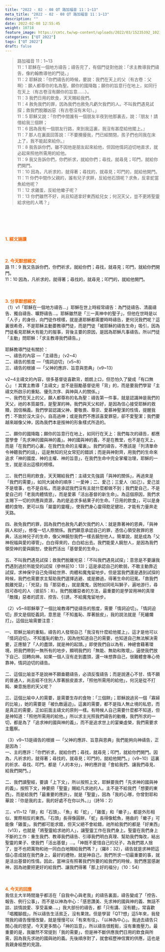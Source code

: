 ```yaml
---
title: "2022 - 02 - 08 QT 路加福音 11：1~13"
meta_title: "2022 - 02 - 08 QT 路加福音 11：1~13"
description: ""
date: 2022-02-08 12:55:45
weight: 10718
feature_image: https://cmtc.tw/wp-content/uploads/2022/03/15235392_10211799862337740_180693556567566654_o-1.webp
categories: ["QT 2022"]
tags: ["QT 2022"]
draft: false
---
```


<blockquote>路加福音 11：1~13<br />
11：1 耶穌在一個地方禱告；禱告完了，有個門徒對他說：「求主教導我們禱告，像約翰教導他的門徒。」<br />
11：2 耶穌說：「你們禱告的時候，要說：我們在天上的父（有古卷：父啊）：願人都尊你的名為聖。願你的國降臨；願你的旨意行在地上，如同行在天上（有古卷沒有願你的旨意……）。<br />
11：3 我們日用的飲食，天天賜給我們。<br />
11：4 赦免我們的罪，因為我們也赦免凡虧欠我們的人。不叫我們遇見試探；救我們脫離凶惡（有古卷沒有末句）。」<br />
11：5 耶穌又說：「你們中間誰有一個朋友半夜到他那裏去，說：『朋友！請借給我三個餅；<br />
11：6 因為我有一個朋友行路，來到我這裏，我沒有甚麼給他擺上。』<br />
11：7 那人在裏面回答說：『不要攪擾我，門已經關閉，孩子們也同我在床上了，我不能起來給你。』<br />
11：8 我告訴你們，雖不因他是朋友起來給他，但因他情詞迫切地直求，就必起來照他所需用的給他。<br />
11：9 我又告訴你們，你們祈求，就給你們；尋找，就尋見；叩門，就給你們開門。<br />
11：10 因為，凡祈求的，就得著；尋找的，就尋見；叩門的，就給他開門。<br />
11：11 你們中間作父親的，誰有兒子求餅，反給他石頭呢？求魚，反拿蛇當魚給他呢？<br />
11：12 求雞蛋，反給他蠍子呢？<br />
11：13 你們雖然不好，尚且知道拿好東西給兒女；何況天父，豈不更將聖靈給求他的人嗎？」</blockquote><br />
&nbsp;<br />
<br />
&nbsp;<br />
<br />
<span style="color: #ff6600;"><strong>1. </strong><strong>經文誦讀</strong></span><br />
<br />
<span style="color: #ff6600;"><strong> </strong></span><br />
<br />
<span style="color: #ff6600;"><strong>2. 今天默想</strong><strong>經文<br />
</strong></span>路 11：9 我又告訴你們，你們祈求，就給你們；尋找，就尋見；叩門，就給你們開門。<br />
11：10 因為，凡祈求的，就得著；尋找的，就尋見；叩門的，就給他開門。<br />
<br />
&nbsp;<br />
<br />
<span style="color: #ff6600;"><strong>3. 分享默想經文<br />
</strong></span>（1）v1「耶穌在一個地方禱告…」耶穌在世上時經常禱告：為門徒禱告、清晨禱告、獨自禱告、曠野禱告…。耶穌雖然是「三一真神中的聖子」，但他在世時是以「人子」的身份，向門徒作榜樣，就是連耶穌都需要時時禱告，更何況我們呢？這裏很希奇，不是耶穌主動要教導門徒，而是門徒「被耶穌的禱告生命」吸引，因為門徒看見耶穌大有能力的服事，背後主要的原因，是因為耶穌凡事禱告。所以門徒「主動」問耶穌：「求主教導我們禱告。」<br />
<br />
耶穌教導門徒有關於：<br />
一、禱告的內容 —「主禱告」（v2~4）<br />
二、禱告的態度 —「情詞迫切」（v5~8）<br />
三、禱告的根據 —「父神的應許、旨意與恩典」（v9~13）<br />
<br />
v2~4主禱文的內容，很多基督徒喜歡背，朗朗上口，但恐怕久了變成「有口無心」！其實主教導「主禱文」並不是鼓勵基督徒用「背」的，而是要我們學習「主禱文所啟示的重點、優先次序、與神與人的關係。」<br />
一、我們在天上的父，願人都尊祢的名為聖：禱告第一件事，就是認識神是我們的天父，祂的本質屬性，是聖潔的神。我們與天父和好，是因為信心接受耶穌的救贖，因信稱義。我們學習認識父神，要敬畏、尊崇、愛慕神聖潔的性情，提醒我們：不致於沒大沒小，自高過神；或是我們不應該喜愛罪惡，卻不愛聖潔；我們要越來越像父神，因為我們本是按神的形象樣式所造的。<br />
<br />
二、願你的國降臨；願你的旨意行在地上，如同行在天上：我們每次的禱告，都應當學會「先求神的國與神的義」。神的國與神的義，不是在教堂，也不是在天上，而是「在我們的心裏，在我們生命的主權裏」。我們的禱告，不應該是「列清單命令神聽我們的話」，這是無知的兒女常犯的錯誤；而是與神對齊，用我們的生命來追求「神的國度、神的主權、神的旨意」，在我們生命中完全掌權治理，耶穌的一生，就是活出這樣的榜樣。<br />
<br />
三、我們日用的飲食，天天賜給我們：主禱文先強調「與神的關係」，再過來是「我們的需要」，如同大誡命的順序：一愛神；二、愛己；三愛人（如己）。愛己並不是壞事，也不是自私，而是承認我們沒有主就什麼都做不到；我們愛自己，不是愛自己的「老我肉體情慾」，而是愛慕「活出基督的新生命」。為這個原因，我們求主賜下一切的供應與資源，為的是追求多結果子的生命。「日用的飲食」，可以是身體的食物，更可以指「屬靈的靈糧」，使我們身心靈得飽足健壯，才能有力量奔走天路。<br />
<br />
四、赦免我們的罪，因為我們也赦免凡虧欠我們的人：就是靠著神的恩典，「與神與人和好」，修復一切人際關係。我們願意承認自己的罪，憑信心領受赦罪的恩典，活出神兒子的生命，像父神饒恕我們一樣去饒恕他人。簡單說，就是成為「父神祝福與愛的導管」，白白得來的，白白給出去。我們能愛人饒恕人，是因為我們領受神的愛與饒恕，使我們活出「基督愛的生命」。<br />
<br />
五、不叫我們遇見試探；救我們脫離兇惡：「不叫我們遇見試探」：意思是不要讓我們遇到過於所能受的試探（參林前10：13)；這是承認自己的軟弱，不敢主動靠近試探，求神保守自己免得給世界、肉體和魔鬼留地步。但是當我們還是遇到試探的時候，我們也需要求主幫助我們選擇逃避、或是勝過，得著生命的冠冕。「救我們脫離兇惡」：「兇惡」指「那惡者」，就是魔鬼，因牠如同吼叫獅子，遍地游行，尋找可吞吃的人（彼前5：8）。我們脫離惡者的方法，最重要的是學習用神的真理「敵擋」惡者的謊言、控告、引誘，不給魔鬼留地步。<br />
<br />
（2）v5~8耶穌舉了一個比喻教導門徒禱告的態度，需要「情詞迫切」。「情詞迫切」原文是個貶義詞，意思是「不知羞恥、厚著臉皮」，我的說法就是「死纏爛打」，這個比喻需要注意：<br />
<br />
一、耶穌比喻的重點，禱告的人發現自己「我沒有什麼給他擺上」，這才是他可以「情詞迫切」、不知羞恥的動力，因為他知道自己的需要，也知道自己無法解決需要，正應驗了「人的盡頭，就是神的起頭。」即使我們自以為有，神總會藉著環境，把我們帶到一無所有的地步，顯明我們的「無能、無助和敗壞」，逼使我們放下自己、回轉向神。如果一個人沒有走到盡頭，還一味想靠自己，很難體會專心倚靠神，情詞迫切的禱告。<br />
<br />
二、這個比喻並不是說神不願垂聽禱告，必須反復禱告；而是說連心不甘、情不願的普通人，尚且經不住別人厚著臉皮直求，「照他所需用的給他」，何況是從不打盹、樂意施恩的天父呢？<br />
<br />
三、這個比喻中人的需要，是需要生存的食物：「三個餅」；耶穌說過另一個「寡婦的比喻」，她的需要是「被仇敵逼迫」。這裏的需要，都不是指人無止境的私慾，而是真正的需要，正如前面主禱文的原則一樣。有時候人自己需要什麼都不知道，但是神知道：「照他所需用的給他。」所以求主光照我們禱告的動機，我們所求的一切，都是為了「追求神的國與神的義」，而不是追求世上的宴樂虛榮，我們需要求主鑑察。<br />
<br />
（3）v9~13是禱告的根據 —「父神的應許、旨意與恩典」我們能夠向神禱告，正是因為：<br />
一、主的應許：「你們祈求，就給你們；尋找，就尋見；叩門，就給你們開門。因為，凡祈求的，就得著；尋找的，就尋見；叩門的，就給他開門。」（v9~10）這裏的祈求、尋找、叩門，都是「人的本分」，神的應許是「會給我們、讓我們尋見、給我們開門。」<br />
<br />
二、我們讀聖經，要讀「上下文」，所以按照上文，耶穌要我們「先求神的國與神的義」，按照下文，神要把「聖靈」賜給凡求祂的人。主不是不給我們「想要的東西」，而是給我們「最重要的應許」，就是「聖靈」，因為「我的心哪，你曾對耶和華說：『你是我的主，我的好處不在你以外。』」（詩16：2）<br />
<br />
三、v11~12「餅」和「石頭」、「魚」和「蛇」,「雞蛋」和「蠍子」，都是外形相似、實際相反的東西。「石頭」長得像圓餅，「蛇」長得像鯰魚，捲曲的「蠍子」可能像「雞蛋」。我們都可能求錯，但天父絕不會給錯，祂所給我們的都是「好東西」（v13），也就是「將聖靈給求祂的人」，讓聖靈工作在我們身上。聖靈在我們身上不斷的工作：重生我們、教導我們禱告、引導我們明白真理、幫助我們悔改，結出聖靈的果子、使我們「活出基督」…。「神既不愛惜自己的兒子，為我們眾人捨了，豈不也把萬物和祂一同白白地賜給我們嗎？」（羅8：32），禱告就是求神把這個心意成就在我們身上，最好的禮物，就是神自己，我們所求一切最重要的事，就是活出基督的性情。因此，當神沒有照著我們所要的給我們的時候，我們應當感謝神，因為祂要把更好的給我們、讓我們得著「那上好的福分」（10：54）<br />
<br />
&nbsp;<br />
<br />
<span style="color: #ff6600;"><strong>4. 今天的回應<br />
</strong></span>我信主大半時間幾乎都活在「自我中心與老我」的禱告裏面，禱告變成了「控告、報告、例行公事」，而不是以神為中心：「感恩讚美、先求神的國與神的義、無話不談、談情說愛、享受喜樂…。」我大部份的禱告，都「只有講、沒有聽」，常喜歡「唱獨腳戲」，所以禱告生活貧乏，沒有果效。但是學習「QT?想」這5年來，我發現我的禱告慢慢改變，就是慢慢可以「有來有往」、「以神為中心」。我過去禱告只關心我的慾望，今天更多關心「神的旨意」，所以禱告很輕鬆，沒有重擔壓力。最重要的是，我雖然不常提到「我的需要」，但是神不斷供應我們日用的飲食與所需，因為我先求祂的國與祂的義。先後順序對了，就會經歷神信實的供應，這也是我親身經歷的見證。<br />
<br />
&nbsp;<br />
<br />
&nbsp;
        